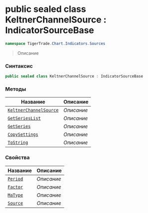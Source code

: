 
# public sealed class KeltnerChannelSource : IndicatorSourceBase
```csharp
namespace TigerTrade.Chart.Indicators.Sources
```



> Описание

### Синтаксис
```csharp
public sealed class KeltnerChannelSource : IndicatorSourceBase
```


### Методы
| Название | Описание |
| --- | --- |
| [`KeltnerChannelSource`](./KeltnerChannelSource.cs/Методы/KeltnerChannelSource.md) | *Описание* |
| [`GetSeriesList`](./KeltnerChannelSource.cs/Методы/GetSeriesList.md) | *Описание* |
| [`GetSeries`](./KeltnerChannelSource.cs/Методы/GetSeries.md) | *Описание* |
| [`CopySettings`](./KeltnerChannelSource.cs/Методы/CopySettings.md) | *Описание* |
| [`ToString`](./KeltnerChannelSource.cs/Методы/ToString.md) | *Описание* |

### Свойства
| Название | Описание |
| --- | --- |
| [`Period`](./KeltnerChannelSource.cs/Свойства/Period.md) | *Описание* |
| [`Factor`](./KeltnerChannelSource.cs/Свойства/Factor.md) | *Описание* |
| [`MaType`](./KeltnerChannelSource.cs/Свойства/MaType.md) | *Описание* |
| [`Source`](./KeltnerChannelSource.cs/Свойства/Source.md) | *Описание* |



